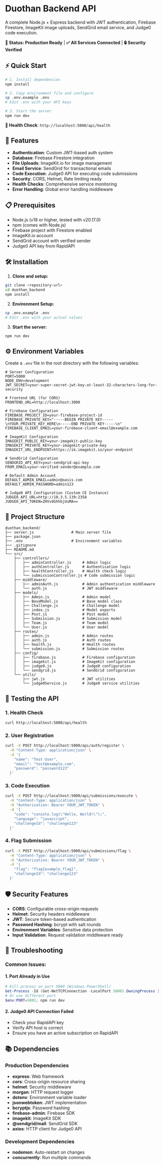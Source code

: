 # Duothan Backend API

A complete Node.js + Express backend with JWT authentication, Firebase Firestore, ImageKit image uploads, SendGrid email service, and Judge0 code execution.

**🎯 Status: Production Ready** | **✅ All Services Connected** | **🔒 Security Verified**

## ⚡ Quick Start

```bash
# 1. Install dependencies
npm install

# 2. Copy environment file and configure
cp .env.example .env
# Edit .env with your API keys

# 3. Start the server
npm run dev
```

**🔗 Health Check**: `http://localhost:5000/api/health`

## 🚀 Features

- **Authentication**: Custom JWT-based auth system
- **Database**: Firebase Firestore integration
- **File Uploads**: ImageKit.io for image management
- **Email Service**: SendGrid for transactional emails
- **Code Execution**: Judge0 API for executing code submissions
- **Security**: CORS, Helmet, Rate limiting ready
- **Health Checks**: Comprehensive service monitoring
- **Error Handling**: Global error handling middleware

## 📋 Prerequisites

- Node.js (v18 or higher, tested with v20.17.0)
- npm (comes with Node.js)
- Firebase project with Firestore enabled
- ImageKit.io account
- SendGrid account with verified sender
- Judge0 API key from RapidAPI

## 🛠️ Installation

1. **Clone and setup:**
```bash
git clone <repository-url>
cd duothan_backend
npm install
```

2. **Environment Setup:**
```bash
cp .env.example .env
# Edit .env with your actual values
```

3. **Start the server:**
```bash
npm run dev
```

## ⚙️ Environment Variables

Create a `.env` file in the root directory with the following variables:

```env
# Server Configuration
PORT=5000
NODE_ENV=development
JWT_SECRET=your-super-secret-jwt-key-at-least-32-characters-long-for-security

# Frontend URL (for CORS)
FRONTEND_URL=http://localhost:3000

# Firebase Configuration
FIREBASE_PROJECT_ID=your-firebase-project-id
FIREBASE_PRIVATE_KEY="-----BEGIN PRIVATE KEY-----\nYOUR_PRIVATE_KEY_HERE\n-----END PRIVATE KEY-----\n"
FIREBASE_CLIENT_EMAIL=your-firebase-client-email@example.com

# ImageKit Configuration
IMAGEKIT_PUBLIC_KEY=your-imagekit-public-key
IMAGEKIT_PRIVATE_KEY=your-imagekit-private-key
IMAGEKIT_URL_ENDPOINT=https://ik.imagekit.io/your-endpoint

# SendGrid Configuration
SENDGRID_API_KEY=your-sendgrid-api-key
FROM_EMAIL=your-verified-sender@example.com

# Default Admin Account
DEFAULT_ADMIN_EMAIL=admin@oasis.com
DEFAULT_ADMIN_PASSWORD=admin123

# Judge0 API Configuration (Custom CE Instance)
JUDGE0_API_URL=http://10.3.5.139:2358
JUDGE0_API_TOKEN=ZHVvdGhhbjUuMA==
```

## 📁 Project Structure

```
duothan_backend/
├── server.js                 # Main server file
├── package.json
├── .env                      # Environment variables
├── .gitignore
├── README.md
└── src/
    ├── controllers/
    │   ├── adminController.js     # Admin logic
    │   ├── authController.js      # Authentication logic
    │   ├── healthController.js    # Health check logic
    │   └── submissionController.js # Code submission logic
    ├── middleware/
    │   ├── adminAuth.js           # Admin authentication middleware
    │   └── auth.js                # JWT middleware
    ├── models/
    │   ├── Admin.js               # Admin model
    │   ├── BaseModel.js           # Base model class
    │   ├── Challenge.js           # Challenge model
    │   ├── index.js               # Model exports
    │   ├── Post.js                # Post model
    │   ├── Submission.js          # Submission model
    │   ├── Team.js                # Team model
    │   └── User.js                # User model
    ├── routes/
    │   ├── admin.js               # Admin routes
    │   ├── auth.js                # Auth routes
    │   ├── health.js              # Health routes
    │   └── submission.js          # Submission routes
    ├── config/
    │   ├── firebase.js            # Firebase configuration
    │   ├── imagekit.js            # ImageKit configuration
    │   ├── judge0.js              # Judge0 configuration
    │   └── sendgrid.js            # SendGrid configuration
    └── utils/
        ├── jwt.js                 # JWT utilities
        └── judge0Service.js       # Judge0 service utilities
```

## 🧪 Testing the API

### 1. Health Check
```bash
curl http://localhost:5000/api/health
```

### 2. User Registration
```bash
curl -X POST http://localhost:5000/api/auth/register \
  -H "Content-Type: application/json" \
  -d '{
    "name": "Test User",
    "email": "test@example.com",
    "password": "password123"
  }'
```

### 3. Code Execution
```bash
curl -X POST http://localhost:5000/api/submissions/execute \
  -H "Content-Type: application/json" \
  -H "Authorization: Bearer YOUR_JWT_TOKEN" \
  -d '{
    "code": "console.log(\"Hello, World!\");",
    "language": "javascript",
    "challengeId": "challenge123"
  }'
```

### 4. Flag Submission
```bash
curl -X POST http://localhost:5000/api/submissions/flag \
  -H "Content-Type: application/json" \
  -H "Authorization: Bearer YOUR_JWT_TOKEN" \
  -d '{
    "flag": "flag{example_flag}",
    "challengeId": "challenge123"
  }'
```

## 🛡️ Security Features

- **CORS**: Configurable cross-origin requests
- **Helmet**: Security headers middleware
- **JWT**: Secure token-based authentication
- **Password Hashing**: bcrypt with salt rounds
- **Environment Variables**: Sensitive data protection
- **Input Validation**: Request validation middleware ready

## 🚨 Troubleshooting

### Common Issues:

#### 1. Port Already in Use
```powershell
# Kill process on port 5000 (Windows PowerShell)
Get-Process -Id (Get-NetTCPConnection -LocalPort 5000).OwningProcess | Stop-Process
# Or use different port
$env:PORT=5001; npm run dev
```

#### 2. Judge0 API Connection Failed
- Check your RapidAPI key
- Verify API host is correct
- Ensure you have an active subscription on RapidAPI

## 📚 Dependencies

### Production Dependencies
- **express**: Web framework
- **cors**: Cross-origin resource sharing
- **helmet**: Security middleware
- **morgan**: HTTP request logger
- **dotenv**: Environment variable loader
- **jsonwebtoken**: JWT implementation
- **bcryptjs**: Password hashing
- **firebase-admin**: Firebase SDK
- **imagekit**: ImageKit SDK
- **@sendgrid/mail**: SendGrid SDK
- **axios**: HTTP client for Judge0 API

### Development Dependencies
- **nodemon**: Auto-restart on changes
- **concurrently**: Run multiple commands